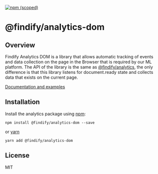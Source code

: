 [![npm (scoped)](https://img.shields.io/npm/v/@findify/analytics-dom.svg)](https://www.npmjs.com/package/@findify/analytics-dom)

# @findify/analytics-dom

## Overview

Findify Analytics DOM is a library that allows automatic tracking of events and data collection on the page in the Browser that is required by our ML platform. The API of the library is the same as [@findify/analytics](https://github.com/findify/findify-js/tree/develop/packages/analytics), the only difference is that this library listens for document.ready state and collects data that exists on the current page.


[Documentation and examples](https://developers.findify.io/page/findify-analytics-dom)


## Installation

Install the analytics package using [npm](http://npmjs.org):

```
npm install @findify/analytics-dom --save
```

or [yarn](https://yarnpkg.com/lang/en/)

```console
yarn add @findify/analytics-dom
```

## License
MIT
